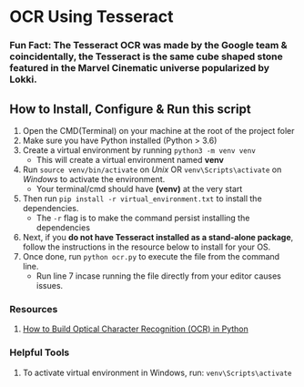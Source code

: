 # OCR Using Tesseract
### Fun Fact: The Tesseract OCR was made by the Google team & coincidentally, the Tesseract is the same cube shaped stone featured in the Marvel Cinematic universe popularized by Lokki.

## How to Install, Configure & Run this script
1. Open the CMD(Terminal) on your machine at the root of the project foler
2. Make sure you have Python installed (Python > 3.6)
3. Create a virtual environment by running `python3 -m venv venv`
    - This will create a virtual environment named **venv**
4. Run `source venv/bin/activate` on *Unix* OR `venv\Scripts\activate` on *Windows* to activate the environment.
    - Your terminal/cmd should have **(venv)** at the very start
5. Then run `pip install -r virtual_environment.txt` to install the dependencies.
    - The `-r` flag is to make the command persist installing the dependencies
6. Next, if you **do not have Tesseract installed as a stand-alone package**, follow the instructions in the resource below to install for your OS.
7. Once done, run `python ocr.py` to execute the file from the command line. 
    - Run line 7 incase running the file directly from your editor causes issues.


### Resources
1. [How to Build Optical Character Recognition (OCR) in Python](https://builtin.com/data-science/python-ocr)

### Helpful Tools
1. To activate virtual environment in Windows, run:
    `venv\Scripts\activate`
